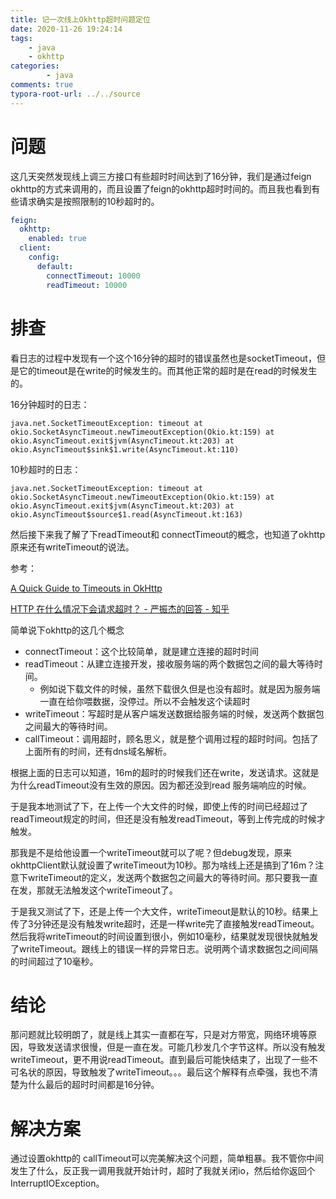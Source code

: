 ```yaml
---
title: 记一次线上Okhttp超时问题定位
date: 2020-11-26 19:24:14
tags: 
	- java
	- okhttp
categories:
        - java
comments: true
typora-root-url: ../../source
---
```


# 问题	

这几天突然发现线上调三方接口有些超时时间达到了16分钟，我们是通过feign okhttp的方式来调用的，而且设置了feign的okhttp超时时间的。而且我也看到有些请求确实是按照限制的10秒超时的。

```yaml
feign:
  okhttp:
    enabled: true
  client:
    config:
      default:
        connectTimeout: 10000
        readTimeout: 10000
```

# 排查

看日志的过程中发现有一个这个16分钟的超时的错误虽然也是socketTimeout，但是它的timeout是在write的时候发生的。而其他正常的超时是在read的时候发生的。

16分钟超时的日志：

```
java.net.SocketTimeoutException: timeout at okio.SocketAsyncTimeout.newTimeoutException(Okio.kt:159) at okio.AsyncTimeout.exit$jvm(AsyncTimeout.kt:203) at okio.AsyncTimeout$sink$1.write(AsyncTimeout.kt:110)
```

10秒超时的日志：

```
java.net.SocketTimeoutException: timeout at okio.SocketAsyncTimeout.newTimeoutException(Okio.kt:159) at okio.AsyncTimeout.exit$jvm(AsyncTimeout.kt:203) at okio.AsyncTimeout$source$1.read(AsyncTimeout.kt:163) 
```

然后接下来我了解了下readTimeout和 connectTimeout的概念，也知道了okhttp原来还有writeTimeout的说法。

参考：

[A Quick Guide to Timeouts in OkHttp](https://www.baeldung.com/okhttp-timeouts)

[HTTP 在什么情况下会请求超时？ - 严振杰的回答 - 知乎](https://www.zhihu.com/question/21609463/answer/160100810)

简单说下okhttp的这几个概念

- connectTimeout：这个比较简单，就是建立连接的超时时间
- readTimeout：从建立连接开发，接收服务端的两个数据包之间的最大等待时间。
  - 例如说下载文件的时候，虽然下载很久但是也没有超时。就是因为服务端一直在给你喂数据，没停过。所以不会触发这个读超时
- writeTimeout：写超时是从客户端发送数据给服务端的时候，发送两个数据包之间最大的等待时间。
- callTimeout：调用超时，顾名思义，就是整个调用过程的超时时间。包括了上面所有的时间，还有dns域名解析。

根据上面的日志可以知道，16m的超时的时候我们还在write，发送请求。这就是为什么readTimeout没有生效的原因。因为都还没到read 服务端响应的时候。

于是我本地测试了下，在上传一个大文件的时候，即使上传的时间已经超过了readTimeout规定的时间，但还是没有触发readTimeout，等到上传完成的时候才触发。

那我是不是给他设置一个writeTimeout就可以了呢？但debug发现，原来okhttpClient默认就设置了writeTimeout为10秒。那为啥线上还是搞到了16m？注意下writeTimeout的定义，发送两个数据包之间最大的等待时间。那只要我一直在发，那就无法触发这个writeTimeout了。

于是我又测试了下，还是上传一个大文件，writeTimeout是默认的10秒。结果上传了3分钟还是没有触发write超时，还是一样write完了直接触发readTimeout。然后我将writeTimeout的时间设置到很小，例如10毫秒，结果就发现很快就触发了writeTimeout。跟线上的错误一样的异常日志。说明两个请求数据包之间间隔的时间超过了10毫秒。

# 结论

那问题就比较明朗了，就是线上其实一直都在写，只是对方带宽，网络环境等原因，导致发送请求很慢，但是一直在发。可能几秒发几个字节这样。所以没有触发writeTimeout，更不用说readTimeout。直到最后可能快结束了，出现了一些不可名状的原因，导致触发了writeTimeout。。。最后这个解释有点牵强，我也不清楚为什么最后的超时时间都是16分钟。

# 解决方案

通过设置okhttp的 callTimeout可以完美解决这个问题，简单粗暴。我不管你中间发生了什么，反正我一调用我就开始计时，超时了我就关闭io，然后给你返回个 InterruptIOException。